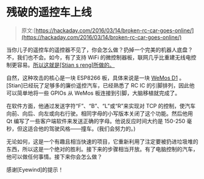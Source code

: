 # 残破的遥控车上线

> 原文:[https://hackaday.com/2016/03/14/broken-rc-car-goes-online/](https://hackaday.com/2016/03/14/broken-rc-car-goes-online/)

当你儿子的遥控车的遥控器不见了，你会怎么做？扔掉一个完美的机器人底盘？不，我们也不会。如今，有了支持 WiFi 的微控制器板，联网几乎比重建无线电控制更容易。[所以这就是[Stian s reng]所做的。](http://jmp.no/blog/wifi-enabled-rc-car)

自然，这种攻击的核心是一块 ESP8266 板，具体来说是一块 [WeMos D1](http://www.wemos.cc/Products/d1_r2.html) 。[Stian]已经玩了足够多的廉价遥控汽车，已经熟悉了 RC IC 的引脚排列，因此他可以简单地将一些 GPIOs 从 WeMos 板连接到引脚，大脑移植就完成了。

在软件方面，他通过发送字符“F”、“B”、“L”或“R”来实现对 TCP 的控制，使汽车向前、向后、向左或向右行驶。相同字母的小写版本关闭了这个功能。然后他用 Qt 编写了一些客户端软件来发送正确的字母。他说反应时间大约是 150-250 毫秒，但这适合他的驾驶风格——撞车。(我们会努力的。)

无论如何，这是一个有趣且相当快速的项目，它重新利用了注定要被扔进垃圾堆的东西，所以这是一个绝对的胜利。接下来的步骤相当开放。有了电脑控制的汽车，他可以做任何事情。接下来你会怎么做？

感谢[Eyewind]的提示！